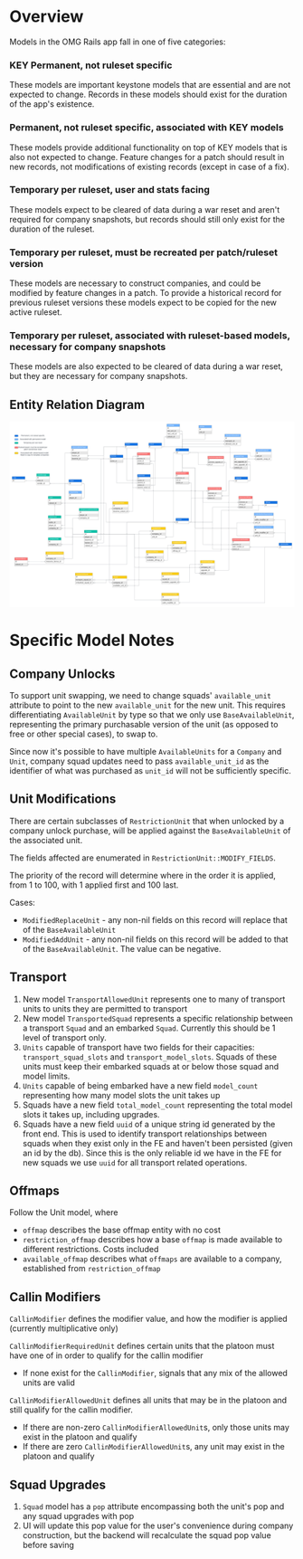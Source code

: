 # Overview
Models in the OMG Rails app fall in one of five categories:

### KEY Permanent, not ruleset specific
These models are important keystone models that are essential and are not expected to change. Records in 
these models should exist for the duration of the app's existence.

### Permanent, not ruleset specific, associated with KEY models
These models provide additional functionality on top of KEY models that is also not expected to change. Feature changes for a patch
should result in new records, not modifications of existing records (except in case of a fix).

### Temporary per ruleset, user and stats facing
These models expect to be cleared of data during a war reset and aren't required for company snapshots, but records should still only exist for the duration of
the ruleset. 

### Temporary per ruleset, must be recreated per patch/ruleset version
These models are necessary to construct companies, and could be modified by feature changes in a patch. To provide a historical record for
previous ruleset versions these models expect to be copied for the new active ruleset.

### Temporary per ruleset, associated with ruleset-based models, necessary for company snapshots
These models are also expected to be cleared of data during a war reset, but they are necessary for company snapshots.


## Entity Relation Diagram
<img src="OMG Rails Data Model.png">

# Specific Model Notes

## Company Unlocks

To support unit swapping, we need to change squads' `available_unit` attribute to point to the new `available_unit` for the new unit. 
This requires differentiating `AvailableUnit` by type so that we only use `BaseAvailableUnit`, representing the primary purchasable
version of the unit (as opposed to free or other special cases), to swap to.

Since now it's possible to have multiple `AvailableUnits` for a `Company` and `Unit`, company squad updates need to pass 
`available_unit_id` as the identifier of what was purchased as `unit_id` will not be sufficiently specific.

## Unit Modifications
There are certain subclasses of `RestrictionUnit` that when unlocked by a company unlock purchase, will be applied against the `BaseAvailableUnit` of the associated unit.

The fields affected are enumerated in `RestrictionUnit::MODIFY_FIELDS`.

The priority of the record will determine where in the order it is applied, from 1 to 100, with 1 applied first and 100 last.

Cases:
* `ModifiedReplaceUnit` - any non-nil fields on this record will replace that of the `BaseAvailableUnit`
* `ModifiedAddUnit` - any non-nil fields on this record will be added to that of the `BaseAvailableUnit`. The value can be negative.

## Transport
1. New model `TransportAllowedUnit` represents one to many of transport units to units they are permitted to transport
2. New model `TransportedSquad` represents a specific relationship between a transport `Squad` and an embarked `Squad`. Currently this should be 1 level of transport only.
3. `Units` capable of transport have two fields for their capacities: `transport_squad_slots` and `transport_model_slots`. Squads of these units must keep their embarked squads at or below those squad and model limits.
4. `Units` capable of being embarked have a new field `model_count` representing how many model slots the unit takes up
5. Squads have a new field `total_model_count` representing the total model slots it takes up, including upgrades.
6. Squads have a new field `uuid` of a unique string id generated by the front end. This is used to identify transport relationships between squads when they exist only in the FE and haven't been persisted (given an id by the db). Since this is the only reliable id we have in the FE for new squads we use `uuid` for all transport related operations.

## Offmaps 
Follow the Unit model, where

* `offmap` describes the base offmap entity with no cost
* `restriction_offmap` describes how a base `offmap` is made available to different restrictions. Costs included
* `available_offmap` describes what `offmaps` are available to a company, established from `restriction_offmap`

## Callin Modifiers
`CallinModifier` defines the modifier value, and how the modifier is applied (currently multiplicative only)

`CallinModifierRequiredUnit` defines certain units that the platoon must have one of in order to qualify for the callin modifier
* If none exist for the `CallinModifier`, signals that any mix of the allowed units are valid

`CallinModifierAllowedUnit` defines all units that may be in the platoon and still qualify for the callin modifier. 
* If there are non-zero `CallinModifierAllowedUnit`s, only those units may exist in the platoon and qualify
* If there are zero `CallinModifierAllowedUnit`s, any unit may exist in the platoon and qualify

## Squad Upgrades
1. `Squad` model has a `pop` attribute encompassing both the unit's pop and any squad upgrades with pop
2. UI will update this pop value for the user's convenience during company construction, but the backend will recalculate the squad pop value before saving